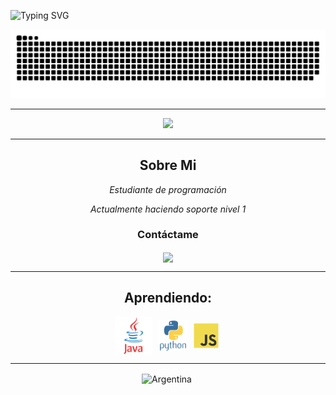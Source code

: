 <p align="left"> </p>

![Typing SVG](https://readme-typing-svg.demolab.com?font=Fira+Code&pause=1000&color=FFFFFF&width=435&lines=Hi!+👋+I´m+David+Abadíe.+Welcome!)

![Snake animation](https://github.com/AndresPravata/AndresPravata/blob/main/github_snake.svg)

<div align="center">  
  
---
  
<a href="https://www.linkedin.com/in/david-abadie/" target="_blank">
<img src="https://img.shields.io/badge/LinkedIn-4B49B9?style=for-the-badge&logo=LinkedIn&logoColor=white" target="_blank"> 

</a>  

 ---

 ##  Sobre Mi
 *Estudiante de programación*
 
 *Actualmente haciendo soporte nivel 1*

 ### Contáctame 
  <a href="https://abadiedaviiid@gmail.com">
      <img align="center" src="https://user-images.githubusercontent.com/76783198/182482940-c4a2a044-de93-4450-b354-9628cbb175c9.svg"/>
  </a> 

 ---

 ## Aprendiendo:

  <div>
    <img align="center" src="https://github.com/devicons/devicon/blob/master/icons/java/java-original-wordmark.svg" title="Java" alt="Java" width="60" height="60"/>&nbsp;
    <img align="center" src="https://github.com/devicons/devicon/blob/master/icons/python/python-original-wordmark.svg" title="Python" alt="Python" width="50" height="50"/>&nbsp;
    <img align="center" src="https://github.com/devicons/devicon/blob/master/icons/javascript/javascript-original.svg" title="JavaScript" alt="JavaScript" width="40" height="40"/>&nbsp;
  </div>

  ---

  <div>
    <img align="center" src="https://user-images.githubusercontent.com/105942321/204950729-a2e0b19d-9133-4ded-a680-62f76d5248e7.gif" title="Argentina" alt="Argentina" width="300" height="200"/>&nbsp;
  </div>

